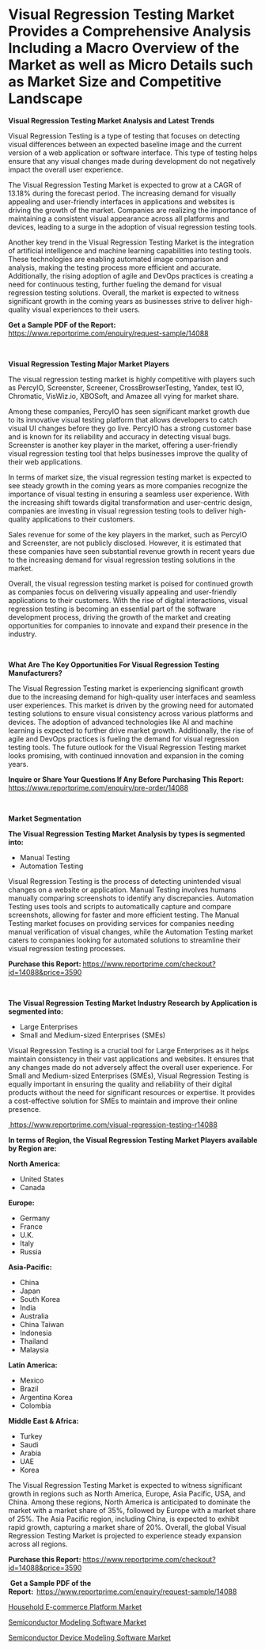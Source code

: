 <p><h1>Visual Regression Testing Market Provides a Comprehensive Analysis Including a Macro Overview of the Market as well as Micro Details such as Market Size and Competitive Landscape</h1></p><p><strong>Visual Regression Testing Market Analysis and Latest Trends</strong></p>
<p><p>Visual Regression Testing is a type of testing that focuses on detecting visual differences between an expected baseline image and the current version of a web application or software interface. This type of testing helps ensure that any visual changes made during development do not negatively impact the overall user experience.</p><p>The Visual Regression Testing Market is expected to grow at a CAGR of 13.18% during the forecast period. The increasing demand for visually appealing and user-friendly interfaces in applications and websites is driving the growth of the market. Companies are realizing the importance of maintaining a consistent visual appearance across all platforms and devices, leading to a surge in the adoption of visual regression testing tools.</p><p>Another key trend in the Visual Regression Testing Market is the integration of artificial intelligence and machine learning capabilities into testing tools. These technologies are enabling automated image comparison and analysis, making the testing process more efficient and accurate. Additionally, the rising adoption of agile and DevOps practices is creating a need for continuous testing, further fueling the demand for visual regression testing solutions. Overall, the market is expected to witness significant growth in the coming years as businesses strive to deliver high-quality visual experiences to their users.</p></p>
<p><strong>Get a Sample PDF of the Report:&nbsp;</strong> <a href="https://www.reportprime.com/enquiry/request-sample/14088">https://www.reportprime.com/enquiry/request-sample/14088</a></p>
<p>&nbsp;</p>
<p><strong>Visual Regression Testing Major Market Players</strong></p>
<p><p>The visual regression testing market is highly competitive with players such as PercyIO, Screenster, Screener, CrossBrowserTesting, Yandex, test IO, Chromatic, VisWiz.io, XBOSoft, and Amazee all vying for market share. </p><p>Among these companies, PercyIO has seen significant market growth due to its innovative visual testing platform that allows developers to catch visual UI changes before they go live. PercyIO has a strong customer base and is known for its reliability and accuracy in detecting visual bugs. Screenster is another key player in the market, offering a user-friendly visual regression testing tool that helps businesses improve the quality of their web applications.</p><p>In terms of market size, the visual regression testing market is expected to see steady growth in the coming years as more companies recognize the importance of visual testing in ensuring a seamless user experience. With the increasing shift towards digital transformation and user-centric design, companies are investing in visual regression testing tools to deliver high-quality applications to their customers.</p><p>Sales revenue for some of the key players in the market, such as PercyIO and Screenster, are not publicly disclosed. However, it is estimated that these companies have seen substantial revenue growth in recent years due to the increasing demand for visual regression testing solutions in the market.</p><p>Overall, the visual regression testing market is poised for continued growth as companies focus on delivering visually appealing and user-friendly applications to their customers. With the rise of digital interactions, visual regression testing is becoming an essential part of the software development process, driving the growth of the market and creating opportunities for companies to innovate and expand their presence in the industry.</p></p>
<p>&nbsp;</p>
<p><strong>What Are The Key Opportunities For Visual Regression Testing Manufacturers?</strong></p>
<p><p>The Visual Regression Testing market is experiencing significant growth due to the increasing demand for high-quality user interfaces and seamless user experiences. This market is driven by the growing need for automated testing solutions to ensure visual consistency across various platforms and devices. The adoption of advanced technologies like AI and machine learning is expected to further drive market growth. Additionally, the rise of agile and DevOps practices is fueling the demand for visual regression testing tools. The future outlook for the Visual Regression Testing market looks promising, with continued innovation and expansion in the coming years.</p></p>
<p><strong>Inquire or Share Your Questions If Any Before Purchasing This Report:</strong> <a href="https://www.reportprime.com/enquiry/pre-order/14088">https://www.reportprime.com/enquiry/pre-order/14088</a></p>
<p>&nbsp;</p>
<p><strong>Market Segmentation</strong></p>
<p><strong>The Visual Regression Testing Market Analysis by types is segmented into:</strong></p>
<p><ul><li>Manual Testing</li><li>Automation Testing</li></ul></p>
<p><p>Visual Regression Testing is the process of detecting unintended visual changes on a website or application. Manual Testing involves humans manually comparing screenshots to identify any discrepancies. Automation Testing uses tools and scripts to automatically capture and compare screenshots, allowing for faster and more efficient testing. The Manual Testing market focuses on providing services for companies needing manual verification of visual changes, while the Automation Testing market caters to companies looking for automated solutions to streamline their visual regression testing processes.</p></p>
<p><strong>Purchase this Report:&nbsp;</strong><a href="https://www.reportprime.com/checkout?id=14088&price=3590">https://www.reportprime.com/checkout?id=14088&price=3590</a></p>
<p>&nbsp;</p>
<p><strong>The Visual Regression Testing Market Industry Research by Application is segmented into:</strong></p>
<p><ul><li>Large Enterprises</li><li>Small and Medium-sized Enterprises (SMEs)</li></ul></p>
<p><p>Visual Regression Testing is a crucial tool for Large Enterprises as it helps maintain consistency in their vast applications and websites. It ensures that any changes made do not adversely affect the overall user experience. For Small and Medium-sized Enterprises (SMEs), Visual Regression Testing is equally important in ensuring the quality and reliability of their digital products without the need for significant resources or expertise. It provides a cost-effective solution for SMEs to maintain and improve their online presence.</p></p>
<p><a href="https://www.reportprime.com/visual-regression-testing-r14088">&nbsp;https://www.reportprime.com/visual-regression-testing-r14088</a></p>
<p><strong>In terms of Region, the Visual Regression Testing Market Players available by Region are:</strong></p>
<p>
    <p> <strong> North America: </strong>
        <ul>
            <li>United States</li>
            <li>Canada</li>
        </ul>
        </p> 
    <p> <strong> Europe: </strong>
        <ul>
            <li>Germany</li>
            <li>France</li>
            <li>U.K.</li>
            <li>Italy</li>
            <li>Russia</li>
        </ul>
        </p> 
    <p> <strong> Asia-Pacific: </strong>
        <ul>
            <li>China</li>
            <li>Japan</li>
            <li>South Korea</li>
            <li>India</li>
            <li>Australia</li>
            <li>China Taiwan</li>
            <li>Indonesia</li>
            <li>Thailand</li>
            <li>Malaysia</li>
        </ul>
        </p> 
    <p> <strong> Latin America: </strong>
        <ul>
            <li>Mexico</li>
            <li>Brazil</li>
            <li>Argentina Korea</li>
            <li>Colombia</li>
        </ul>
        </p> 
    <p> <strong> Middle East & Africa: </strong>
        <ul>
            <li>Turkey</li>
            <li>Saudi</li>
            <li>Arabia</li>
            <li>UAE</li>
            <li>Korea</li>
        </ul>
    </p>
    </p>
<p><p>The Visual Regression Testing Market is expected to witness significant growth in regions such as North America, Europe, Asia Pacific, USA, and China. Among these regions, North America is anticipated to dominate the market with a market share of 35%, followed by Europe with a market share of 25%. The Asia Pacific region, including China, is expected to exhibit rapid growth, capturing a market share of 20%. Overall, the global Visual Regression Testing Market is projected to experience steady expansion across all regions.</p></p>
<p><strong>Purchase this Report: </strong><a href="https://www.reportprime.com/checkout?id=14088&price=3590">https://www.reportprime.com/checkout?id=14088&price=3590</a></p>
<p>&nbsp;<strong>Get a Sample PDF of the Report:&nbsp;&nbsp;</strong><a href="https://www.reportprime.com/enquiry/request-sample/14088">https://www.reportprime.com/enquiry/request-sample/14088</a></p>
<p><strong></strong></p>
<p><p><a href="https://view.publitas.com/reportprime-1/household-e-commerce-platform-market-size-share-trends-analysis-report-by-end-use-household-furniture-commercial-furniture-by-raw-material-and-forecast-till-2031/">Household E-commerce Platform Market</a></p><p><a href="https://view.publitas.com/reportprime-1/deep-dive-into-the-semiconductor-modeling-software-market-itstrends-market-segmentation-and-competitive-analysis/">Semiconductor Modeling Software Market</a></p><p><a href="https://view.publitas.com/reportprime-1/global-semiconductor-device-modeling-software-market-by-product-type-by-application-by-region-and-companies-industry-segment-outlook-market-assessment-competition-scenario-trends-and-forecast-2024-2031/">Semiconductor Device Modeling Software Market</a></p></p>